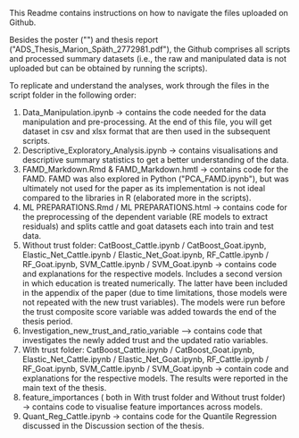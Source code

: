 This Readme contains instructions on how to navigate the files uploaded on Github.

Besides the poster ("") and thesis report ("ADS_Thesis_Marion_Späth_2772981.pdf"), the Github comprises all scripts and processed summary datasets (i.e., the raw and manipulated data is not uploaded but can be obtained by running the scripts).

To replicate and understand the analyses, work through the files in the script folder in the following order:

1. Data_Manipulation.ipynb -> contains the code needed for the data manipulation and pre-processing. At the end of this file, you will get dataset in csv and xlsx format that are then used in the subsequent scripts.
2. Descriptive_Exploratory_Analysis.ipynb -> contains visualisations  and descriptive summary statistics to get a better understanding of the data.
3. FAMD_Markdown.Rmd & FAMD_Markdown.hmtl -> contains code for the FAMD. FAMD was also explored in Python ("PCA_FAMD.ipynb"), but was ultimately not used for the paper as its implementation is not ideal compared to the libraries in R (elaborated more in the scripts).
4. ML PREPARATIONS.Rmd / ML PREPARATIONS.html -> contains code for the preprocessing of the dependent variable (RE models to extract residuals) and splits cattle and goat datasets each into train and test data.
5. Without trust folder: CatBoost_Cattle.ipynb / CatBoost_Goat.ipynb, Elastic_Net_Cattle.ipynb / Elastic_Net_Goat.ipynb, RF_Cattle.ipynb / RF_Goat.ipynb, SVM_Cattle.ipynb / SVM_Goat.ipynb -> contains code and explanations for the respective models. Includes a second version in which education is treated numerically. The latter have been included in the appendix of the paper (due to time limitations, those models were not repeated with the new trust variables). The models were run before the trust composite score variable was added towards the end of the thesis period.
6. Investigation_new_trust_and_ratio_variable --> contains code that investigates the newly added trust and the updated ratio variables.
7. With trust folder: CatBoost_Cattle.ipynb / CatBoost_Goat.ipynb, Elastic_Net_Cattle.ipynb / Elastic_Net_Goat.ipynb, RF_Cattle.ipynb / RF_Goat.ipynb, SVM_Cattle.ipynb / SVM_Goat.ipynb -> contain code and explanations for the respective models. The results were reported in the main text of the thesis.
8. feature_importances ( both in With trust folder and Without trust folder) -> contains code to visualise feature importances across models.
9. Quant_Reg_Cattle.ipynb -> contains code for the Quantile Regression discussed in the Discussion section of the thesis.
